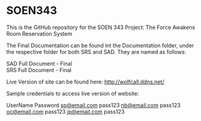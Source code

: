 # SOEN343

This is the GitHub repository for the SOEN 343 Project:
The Force Awakens Room Reservation System

The Final Documentation can be found int the Documentation folder, 
under the respective folder for both SRS and SAD. They are named as follows:

SAD Full Document - Final  
SRS Full Document - Final
  
Live Version of site can be found here: http://wolfcall.ddns.net/  
  
Sample credentials to access live version of website:

UserName              Password
sp@email.com          pass123
nb@email.com          pass123
oc@email.com          pass123
jp@email.com          pass123
